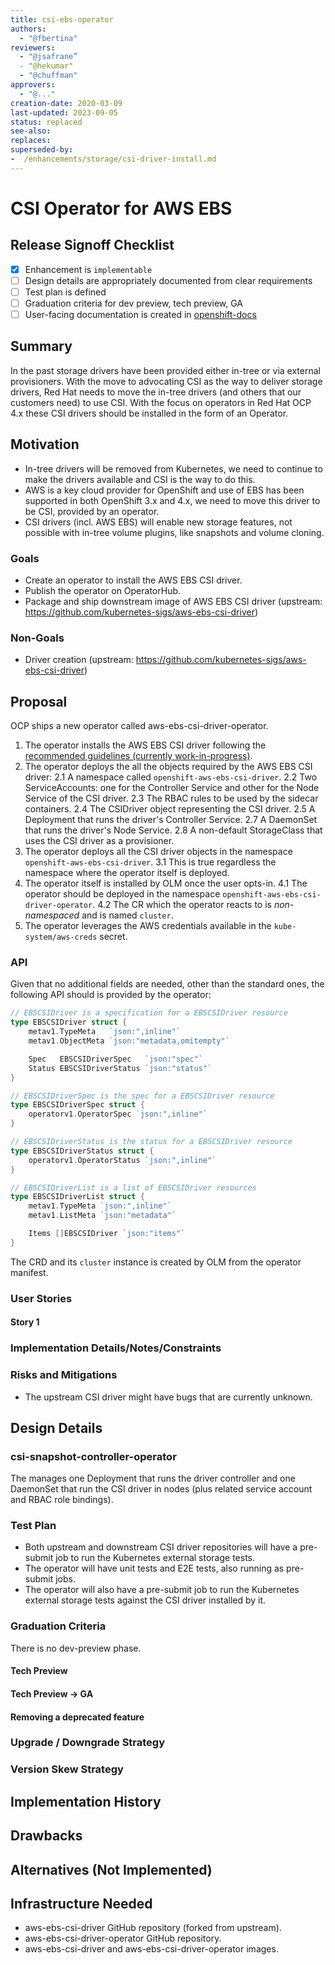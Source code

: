 ```yaml
---
title: csi-ebs-operator
authors:
  - "@fbertina"
reviewers:
  - "@jsafrane”
  - "@hekumar"
  - "@chuffman"
approvers:
  - "@..."
creation-date: 2020-03-09
last-updated: 2023-09-05
status: replaced
see-also:
replaces:
superseded-by:
-  /enhancements/storage/csi-driver-install.md
---
```


# CSI Operator for AWS EBS

## Release Signoff Checklist

- [x] Enhancement is `implementable`
- [ ] Design details are appropriately documented from clear requirements
- [ ] Test plan is defined
- [ ] Graduation criteria for dev preview, tech preview, GA
- [ ] User-facing documentation is created in [openshift-docs](https://github.com/openshift/openshift-docs/)

## Summary

In the past storage drivers have been provided either in-tree or via external provisioners. With the move to advocating CSI as the way to deliver storage drivers, Red Hat needs to move the in-tree drivers (and others that our customers need) to use CSI. With the focus on operators in Red Hat OCP 4.x these CSI drivers should be installed in the form of an Operator.

## Motivation

* In-tree drivers will be removed from Kubernetes, we need to continue to make the drivers available and CSI is the way to do this.
* AWS is a key cloud provider for OpenShift and use of EBS has been supported in both OpenShift 3.x and 4.x, we need to move this driver to be CSI, provided by an operator.
* CSI drivers (incl. AWS EBS) will enable new storage features, not possible with in-tree volume plugins, like snapshots and volume cloning.

### Goals

* Create an operator to install the AWS EBS CSI driver.
* Publish the operator on OperatorHub.
* Package and ship downstream image of AWS EBS CSI driver (upstream: https://github.com/kubernetes-sigs/aws-ebs-csi-driver)

### Non-Goals

* Driver creation (upstream: https://github.com/kubernetes-sigs/aws-ebs-csi-driver)

## Proposal

OCP ships a new operator called aws-ebs-csi-driver-operator.

1. The operator installs the AWS EBS CSI driver following the [recommended guidelines (currently work-in-progress)](https://github.com/openshift/enhancements/pull/139/files).
2. The operator deploys the all the objects required by the AWS EBS CSI driver:
   2.1 A namespace called `openshift-aws-ebs-csi-driver`.
   2.2 Two ServiceAccounts: one for the Controller Service and other for the Node Service of the CSI driver.
   2.3 The RBAC rules to be used by the sidecar containers.
   2.4 The CSIDriver object representing the CSI driver.
   2.5 A Deployment that runs the driver's Controller Service.
   2.7 A DaemonSet that runs the driver's Node Service.
   2.8 A non-default StorageClass that uses the CSI driver as a provisioner.
3. The operator deploys all the CSI driver objects in the namespace `openshift-aws-ebs-csi-driver`.
   3.1 This is true regardless the namespace where the operator itself is deployed.
4. The operator itself is installed by OLM once the user opts-in.
   4.1 The operator should be deployed in the namespace `openshift-aws-ebs-csi-driver-operator`.
   4.2 The CR which the operator reacts to is *non-namespaced* and is named `cluster`.
5. The operator leverages the AWS credentials available in the `kube-system/aws-creds` secret.

### API

Given that no additional fields are needed, other than the standard ones, the following API should is provided by the operator:

```go
// EBSCSIDriver is a specification for a EBSCSIDriver resource
type EBSCSIDriver struct {
	metav1.TypeMeta   `json:",inline"`
	metav1.ObjectMeta `json:"metadata,omitempty"`

	Spec   EBSCSIDriverSpec   `json:"spec"`
	Status EBSCSIDriverStatus `json:"status"`
}

// EBSCSIDriverSpec is the spec for a EBSCSIDriver resource
type EBSCSIDriverSpec struct {
	operatorv1.OperatorSpec `json:",inline"`
}

// EBSCSIDriverStatus is the status for a EBSCSIDriver resource
type EBSCSIDriverStatus struct {
	operatorv1.OperatorStatus `json:",inline"`
}

// EBSCSIDriverList is a list of EBSCSIDriver resources
type EBSCSIDriverList struct {
	metav1.TypeMeta `json:",inline"`
	metav1.ListMeta `json:"metadata"`

	Items []EBSCSIDriver `json:"items"`
}
```

The CRD and its `cluster` instance is created by OLM from the operator manifest.


### User Stories

#### Story 1

### Implementation Details/Notes/Constraints

### Risks and Mitigations

* The upstream CSI driver might have bugs that are currently unknown.

## Design Details

### csi-snapshot-controller-operator

The manages one Deployment that runs the driver controller and one DaemonSet that run the CSI driver in nodes (plus related service account and RBAC role bindings).

### Test Plan

* Both upstream and downstream CSI driver repositories will have a pre-submit job to run the Kubernetes external storage tests.
* The operator will have unit tests and E2E tests, also running as pre-submit jobs.
* The operator will also have a pre-submit job to run the Kubernetes external storage tests against the CSI driver installed by it.

### Graduation Criteria

There is no dev-preview phase.

#### Tech Preview

#### Tech Preview -> GA

#### Removing a deprecated feature

### Upgrade / Downgrade Strategy

### Version Skew Strategy

## Implementation History

## Drawbacks

## Alternatives (Not Implemented)

## Infrastructure Needed

* aws-ebs-csi-driver GitHub repository (forked from upstream).
* aws-ebs-csi-driver-operator GitHub repository.
* aws-ebs-csi-driver and aws-ebs-csi-driver-operator images.
